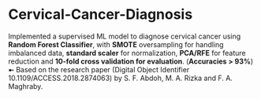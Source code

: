 # Cervical-Cancer-Diagnosis
Implemented a supervised ML model to diagnose cervical cancer using **Random Forest Classifier**, with **SMOTE** oversampling for handling imbalanced data, **standard scaler** for normalization, **PCA/RFE** for feature reduction and **10-fold cross validation for evaluation**. (**Accuracies > 93%**) <br/>
➼ Based on the research paper (Digital Object Identifier 10.1109/ACCESS.2018.2874063) by S. F. Abdoh, M. A. Rizka and F. A. Maghraby.
